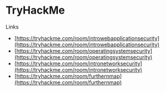 # TryHackMe

Links
- [https://tryhackme.com/room/introwebapplicationsecurity](https://tryhackme.com/room/introwebapplicationsecurity)
- [https://tryhackme.com/room/operatingsystemsecurity](https://tryhackme.com/room/operatingsystemsecurity)
- [https://tryhackme.com/room/intronetworksecurity](https://tryhackme.com/room/intronetworksecurity)
- [https://tryhackme.com/room/furthernmap](https://tryhackme.com/room/furthernmap)
